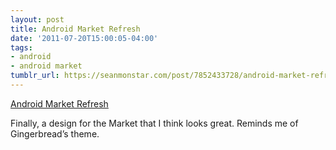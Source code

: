 ```yaml
---
layout: post
title: Android Market Refresh
date: '2011-07-20T15:00:05-04:00'
tags:
- android
- android market
tumblr_url: https://seanmonstar.com/post/7852433728/android-market-refresh
---
```

[Android Market Refresh](http://www.youtube.com/watch?v=5Pbo-d62ivY)  

Finally, a design for the Market that I think looks great. Reminds me of Gingerbread’s theme.

